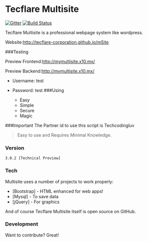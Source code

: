# Tecflare Multisite

[![Gitter](https://badges.gitter.im/Join%20Chat.svg)](https://gitter.im/Tecflare-Corporation/mSite?utm_source=badge&utm_medium=badge&utm_campaign=pr-badge)
[![Build Status](https://travis-ci.org/Tecflare-Corporation/mSite.svg?branch=master)](https://travis-ci.org/Tecflare-Corporation/mSite)

Tecflare Multisite is a professional webpage system like wordpress.

Website:http://tecflare-corporation.github.io/mSite

###Testing 

Preview Frontend:http://mymultisite.x10.mx/

Preview Backend:http://mymultisite.x10.mx/

- Username: test
- Password: test
###Using

  - Easy
  - Simple
  - Secure
  - Magic

###Important
The Partner id to use this script is Techcodingluv

>Easy to use and Requires Minimal Knowledge.


### Version
```
3.0.2 [Technical Preview]
```

### Tech

Multisite uses a number of projects to work properly:

* [Bootstrap] - HTML enhanced for web apps!
* [Mysql] - To save data
* [jQuery] - For graphics

And of course Tecflare Multisite itself is open source on GitHub.

### Development

Want to contribute? Great!






